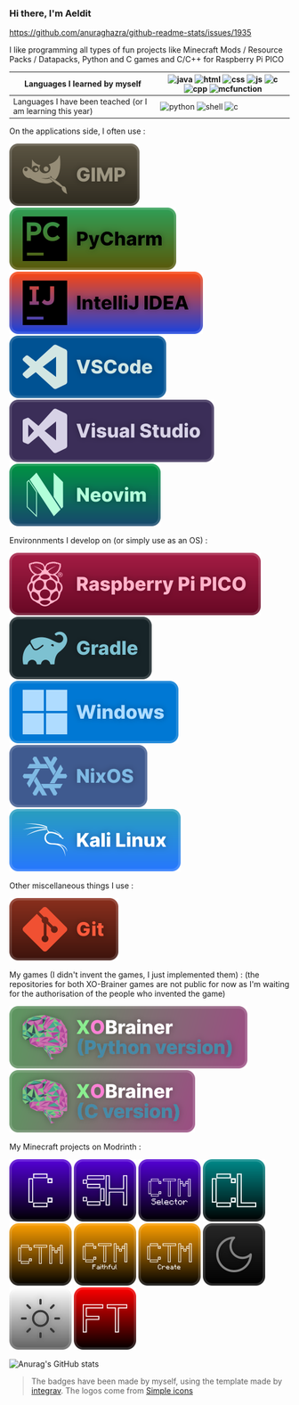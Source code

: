 ### Hi there, I'm Aeldit

https://github.com/anuraghazra/github-readme-stats/issues/1935

I like programming all types of fun projects like Minecraft Mods / Resource Packs / Datapacks, Python and C games and C/C++ for Raspberry Pi PICO

| Languages I learned by myself | ![java](https://img.shields.io/badge/Java-ED8B00?style=for-the-badge&logo=openjdk&logoColor=white) ![html](https://img.shields.io/badge/HTML-239120?style=for-the-badge&logo=html5&logoColor=white) ![css](https://img.shields.io/badge/CSS-239120?&style=for-the-badge&logo=css3&logoColor=white) ![js](https://img.shields.io/badge/JavaScript-F7DF1E?style=for-the-badge&logo=javascript&logoColor=black) ![c](https://img.shields.io/badge/C-00599C?style=for-the-badge&logo=c&logoColor=white) ![cpp](https://img.shields.io/badge/C%2B%2B-00599C?style=for-the-badge&logo=c%2B%2B&logoColor=white) ![mcfunction](https://img.shields.io/badge/-MCFUNCTION-critical?style=for-the-badge) |
|----|----|
| Languages I have been teached (or I am learning this year) | ![python](https://img.shields.io/badge/Python-3776AB?style=for-the-badge&logo=python&logoColor=white) ![shell](https://img.shields.io/badge/Shell-668C1B?style=for-the-badge&logo=shell&logoColor=white) ![c](https://img.shields.io/badge/C-00599C?style=for-the-badge&logo=c&logoColor=white) |


On the applications side, I often use :

[![gimp1](https://raw.githubusercontent.com/Aeldit/Aeldit/8864505694d9ea0693296d7917ea7f7e9ded981b/github_profile/gimp.svg)](https://www.gimp.org/) [![pycharm](https://raw.githubusercontent.com/Aeldit/Aeldit/61983dfec3624e445d70ac25e0a10f145b1490aa/github_profile/pycharm.svg)](https://www.jetbrains.com/pycharm/) [![intllijidea](https://raw.githubusercontent.com/Aeldit/Aeldit/3ec59372a07da5cc17e7120f88f6bfb9803a85c0/github_profile/intellij_idea.svg)](https://www.jetbrains.com/idea/) [![vscode](https://raw.githubusercontent.com/Aeldit/Aeldit/b22cd08b75e6e156913401a3d587c6d5f3197afa/github_profile/vscode.svg)](https://code.visualstudio.com/) [![visualstudio](https://raw.githubusercontent.com/Aeldit/Aeldit/417d5421af0986c77503cfc0005fb7adcdd8916f/github_profile/visual_studio.svg)](https://visualstudio.microsoft.com/) [![nvim](https://raw.githubusercontent.com/Aeldit/Aeldit/a45d84f860931c25ad1cfe5ba87b11eeecdc84ac/github_profile/nvim.svg)](https://neovim.io/)

Environnments I develop on (or simply use as an OS) :

[![raspberrypipico](https://raw.githubusercontent.com/Aeldit/Aeldit/9c6bb315bdd8c07dfe0e5ccfab8bdf38ea5fd972/github_profile/pico.svg)](https://www.raspberrypi.com/products/raspberry-pi-pico/) [![gradle](https://raw.githubusercontent.com/Aeldit/Aeldit/0f04cae82dfd7014e34131e19911b8e95daa045a/github_profile/gradle.svg)](https://gradle.org/)
[![windows](https://raw.githubusercontent.com/Aeldit/Aeldit/7018e93e8877c33e7077e73f58a3d19fb3f1b40c/github_profile/windows.svg)](https://www.microsoft.com/en-us/windows) [![nixos](https://raw.githubusercontent.com/Aeldit/Aeldit/71f5a2cf49447cd6e66683a931a24813a9c38537/github_profile/nixos.svg)](https://nixos.org/)
[![kali](https://raw.githubusercontent.com/Aeldit/Aeldit/3aa3b32bb188ba577bcf999d6e160539ed820666/github_profile/kali.svg)](https://www.kali.org/)

Other miscellaneous things I use :

[![git](https://raw.githubusercontent.com/Aeldit/Aeldit/ef60c9bc8098e2b0a18d8169e11d0a013f886bc3/github_profile/git.svg)](https://git-scm.com/)

My games (I didn't invent the games, I just implemented them) :
(the repositories for both XO-Brainer games are not public for now as I'm waiting for the authorisation of the people who invented the game)

[![xobrainer](https://raw.githubusercontent.com/Aeldit/Aeldit/890075888bc5e45d31a9e026455c02b783ef06de/images/xobrainer_python_cozy.svg)](https://github.com/Aeldit/XO-Brainer)
[![xobrainer_c](https://raw.githubusercontent.com/Aeldit/Aeldit/b5b22a53d34704b48a354659695dd0042f98180f/images/xobrainer_c_cozy.svg)](https://github.com/Aeldit/XO-Brainer-C)

My Minecraft projects on Modrinth :

[![cyan_badge](https://raw.githubusercontent.com/Aeldit/Aeldit/bef8e5f6a837ee8c3479a2550e92c0ac028200f3/images/cyan-cozy-minimal.svg)](https://modrinth.com/mod/cyan)
[![cyansethome_badge](https://raw.githubusercontent.com/Aeldit/Aeldit/fdcc5b2b359f2bcc51654d9a973674c4d8557fd4/images/cyansethome-cozy-minimal.svg)](https://modrinth.com/mod/cyansethome)
[![ctms_badge](https://raw.githubusercontent.com/Aeldit/Aeldit/d668bc7cd71d654d2331905a5ad425283dedab94/images/ctms-cozy-minimal.svg)](https://modrinth.com/mod/ctm-selector)
[![cyanlib_badge](https://raw.githubusercontent.com/Aeldit/Aeldit/bef8e5f6a837ee8c3479a2550e92c0ac028200f3/images/cyanlib-cozy-minimal.svg)](https://modrinth.com/mod/cyanlib)
[![ctm_badge](https://raw.githubusercontent.com/Aeldit/Aeldit/e2fb5f7ffe92301f627540cebca28d9aa90c641d/images/ctm-cozy-minimal.svg)](https://modrinth.com/resourcepack/ctm-of-fabric)
[![ctm_faithful_badge](https://raw.githubusercontent.com/Aeldit/Aeldit/54529d9dbb33d35184f386269c889cef818e7e79/images/ctm-faithful-cozy-minimal.svg)](https://modrinth.com/resourcepack/ctm-faithful)
[![ctm_create_badge](https://raw.githubusercontent.com/Aeldit/Aeldit/54529d9dbb33d35184f386269c889cef818e7e79/images/ctm-create-cozy-minimal.svg)](https://modrinth.com/resourcepack/ctm-create)
[![dark_gui_badge](https://raw.githubusercontent.com/Aeldit/Aeldit/2f4a47b3752b28cbcd13c6d76c66a803d7fe1df5/images/dark-gui-cozy-minimal.svg)](https://modrinth.com/resourcepack/dark-smooth-gui)
[![light_gui_badge](https://raw.githubusercontent.com/Aeldit/Aeldit/2f4a47b3752b28cbcd13c6d76c66a803d7fe1df5/images/light-gui-cozy-minimal.svg)](https://modrinth.com/resourcepack/light-smooth-gui)
[![floating_texts_badge](https://raw.githubusercontent.com/Aeldit/Aeldit/c4163b0470c0d710ba2cd3314cd241b5669ef175/images/floating-texts-cozy-minimal.svg)](https://modrinth.com/datapack/floating-texts)

![Anurag's GitHub stats](https://github-readme-stats.vercel.app/api?username=aeldit&theme=radical&show_icons=true)

> The badges have been made by myself, using the template made by [integrav](https://github.com/intergrav/devins-badges). The logos come from [Simple icons](https://simpleicons.org/)
